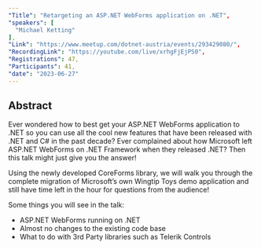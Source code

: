 ```yaml
---
"Title": "Retargeting an ASP.NET WebForms application on .NET",
"speakers": [
  "Michael Ketting"
],
"Link": "https://www.meetup.com/dotnet-austria/events/293429080/",
"RecordingLink": "https://youtube.com/live/xrhgFjEjPS0",
"Registrations": 47,
"Participants": 41,
"date": "2023-06-27"
---
```

## Abstract
Ever wondered how to best get your ASP.NET WebForms application to .NET so you can use all the cool new features that have been released with .NET and C# in the past decade? Ever complained about how Microsoft left ASP.NET WebForms on .NET Framework when they released .NET? Then this talk might just give you the answer!

Using the newly developed CoreForms library, we will walk you through the complete migration of Microsoft’s own Wingtip Toys demo application and still have time left in the hour for questions from the audience!

Some things you will see in the talk:

- ASP.NET WebForms running on .NET
- Almost no changes to the existing code base
- What to do with 3rd Party libraries such as Telerik Controls


